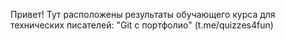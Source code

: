 Привет! 
Тут расположены результаты обучающего курса для технических писателей: "Git с портфолио" (t.me/quizzes4fun)
